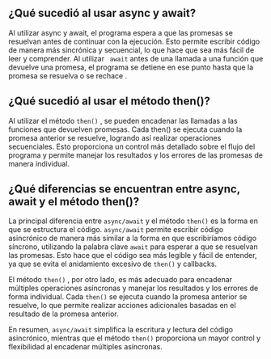 ## ¿Qué sucedió al usar async y await?

Al utilizar async y await, el programa espera a que las promesas se resuelvan antes de continuar con la ejecución. Esto permite escribir código de manera más sincrónica y secuencial, lo que hace que sea más fácil de leer y comprender. Al utilizar ` await` antes de una llamada a una función que devuelve una promesa, el programa se detiene en ese punto hasta que la promesa se resuelva o se rechace .

## ¿Qué sucedió al usar el método then()?

Al utilizar el método ` then() ` , se pueden encadenar las llamadas a las funciones que devuelven promesas. Cada then() se ejecuta cuando la promesa anterior se resuelve, logrando así realizar operaciones secuenciales. Esto proporciona un control más detallado sobre el flujo del programa y permite manejar los resultados y los errores de las promesas de manera individual.

## ¿Qué diferencias se encuentran entre async, await y el método then()?

La principal diferencia entre ` async/await ` y el método ` then() ` es la forma en que se estructura el código. ` async/await ` permite escribir código asincrónico de manera más similar a la forma en que escribiríamos código síncrono, utilizando la palabra clave ` await ` para esperar a que se resuelvan las promesas. Esto hace que el código sea más legible y fácil de entender, ya que se evita el anidamiento excesivo de ` then() ` y callbacks.

El método ` then() ` , por otro lado, es más adecuado para encadenar múltiples operaciones asíncronas y manejar los resultados y los errores de forma individual. Cada ` then() ` se ejecuta cuando la promesa anterior se resuelve, lo que permite realizar acciones adicionales basadas en el resultado de la promesa anterior.

En resumen, ` async/await ` simplifica la escritura y lectura del código asincrónico, mientras que el método ` then() ` proporciona un mayor control y flexibilidad al encadenar múltiples asíncronas.